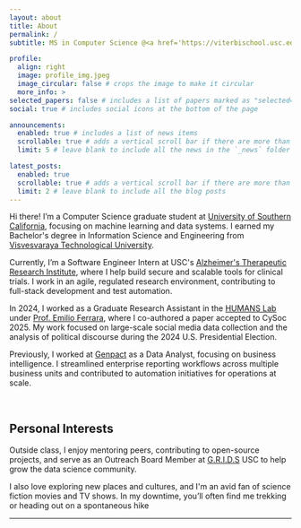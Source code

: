 ```yaml
---
layout: about
title: About
permalink: /
subtitle: MS in Computer Science @<a href='https://viterbischool.usc.edu/'>USC</a>

profile:
  align: right
  image: profile_img.jpeg
  image_circular: false # crops the image to make it circular
  more_info: >
selected_papers: false # includes a list of papers marked as "selected={true}"
social: true # includes social icons at the bottom of the page

announcements:
  enabled: true # includes a list of news items
  scrollable: true # adds a vertical scroll bar if there are more than 3 news items
  limit: 5 # leave blank to include all the news in the `_news` folder

latest_posts:
  enabled: true
  scrollable: true # adds a vertical scroll bar if there are more than 3 new posts items
  limit: 2 # leave blank to include all the blog posts
---
```


Hi there!
I’m a Computer Science graduate student at [University of Southern California](https://www.usc.edu/),
focusing on machine learning and data systems.
I earned my Bachelor's degree in Information Science and Engineering
from [Visvesvaraya Technological University](https://www.vtu.ac.in/).

Currently, I’m a Software Engineer Intern at USC's [Alzheimer's Therapeutic Research Institute](https://atri.usc.edu/),
where I help build secure and scalable tools for clinical trials.
I work in an agile, regulated research environment, contributing to full-stack development and test automation.

In 2024,
I worked as a Graduate Research Assistant in the [HUMANS Lab](http://www.emilio.ferrara.name/code/)
under [Prof. Emilio Ferrara](https://www.emilio.ferrara.name/),
where I co-authored a paper accepted to CySoc 2025.
My work focused on large-scale social media data collection and the analysis of political discourse during the 2024 U.S.
Presidential Election.

Previously, I worked at [Genpact](https://www.genpact.com/) as a Data Analyst, focusing on business intelligence. I
streamlined enterprise reporting workflows across multiple business units and contributed to automation initiatives for
operations at scale.

<br>

## Personal Interests

Outside class, I enjoy mentoring peers, contributing to open-source projects, and serve as an Outreach Board Member
at [G.R.I.D.S](https://gridsusc.com/) USC to help grow the data science community.

I also love exploring new places and cultures, and I'm an avid fan of science fiction movies and TV shows.
In my downtime, you’ll often find me trekking or heading out on a spontaneous hike

----

